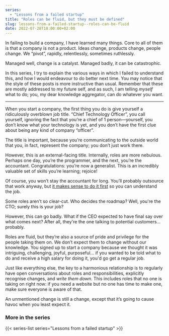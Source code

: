 ```yaml
---
series:
  - "Lessons from a failed startup"
title: "Roles can be fluid, but they must be defined"
slug: lessons-from-a-failed-startup--roles-can-be-fluid
date: 2022-07-28T18:00:00+02:00
---
```


In failing to build a company, I have learned many things. Core to all of them is that a company is not a product. Ideas change, products change, people change. We “pivot”, rapidly, relentlessly, sometimes ruthlessly.

Managed well, change is a catalyst. Managed badly, it can be catastrophic.

In this series, I try to explain the various ways in which I failed to understand this, and how I would endeavour to do better next time. You may notice that the style of these posts is more instructive than usual. Remember that these are mostly addressed to my future self, and as such, I am telling _myself_ what to do; you, my dear knowledge aggregator, can do whatever you want.

---

When you start a company, the first thing you do is give yourself a ridiculously overblown job title. “Chief Technology Officer”, you call yourself, ignoring the fact that you’re a chief of 1 person—yourself, you don’t know what your technology is yet, and you don’t have the first clue about being any kind of company “officer”.

The title is important, because you’re communicating to the outside world that you, in fact, represent the company; you don’t just work there.

However, this is an external-facing title. Internally, roles are more nebulous. Perhaps one day, you’re the programmer, and the next, you’re the accountant. Congratulations: you’re now a generalist. This is an incredibly valuable set of skills you’re learning; rejoice!

Of course, you won’t stay the accountant for long. You’ll probably outsource that work anyway, but [it makes sense to do it first](/2022/07/lessons-from-a-failed-startup-if-you-dont-know-how-to-do-it/) so you can understand the job.

Some roles aren’t so clear-cut. Who decides the roadmap? Well, you're the CTO; surely this is your job?

However, this can go badly. What if the CEO expected to have final say over what comes next? After all, they're the one talking to potential customers… probably.

Roles are fluid, but they’re also a source of pride and privilege for the people taking them on. We don’t expect them to change without our knowledge. You signed up to start a company because we thought it was intriguing, challenging, joyful, purposeful… if you wanted to be told what to do and receive a high salary for doing it, you'd go get a regular job.

Just like everything else, the key to a harmonious relationship is to regularly have open conversations about roles and responsibilities, explicitly recognise changes, and _write them down_. This includes roles that no one is taking on right now: if you need a website but no one has time to make one, make sure everyone is aware of that.

An unmentioned change is still a change, except that it’s going to cause havoc when you least expect it.

### More in the series

{{< series-list series="Lessons from a failed startup" >}}
